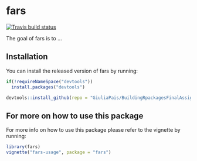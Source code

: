 
# fars

<!-- badges: start -->
[![Travis build status](https://travis-ci.com/GiuliaPais/BuildingRpackagesFinalAssigment.svg?branch=master)](https://travis-ci.com/GiuliaPais/BuildingRpackagesFinalAssigment)
<!-- badges: end -->

The goal of fars is to ...

## Installation

You can install the released version of fars by running:

``` r
if(!requireNameSpace("devtools"))
  install.packages("devtools")

devtools::install_github(repo = "GiuliaPais/BuildingRpackagesFinalAssigment", build_vignettes = TRUE)
```

## For more on how to use this package

For more info on how to use this package please refer to the vignette by running:

``` r
library(fars)
vignette("fars-usage", package = "fars")
```

